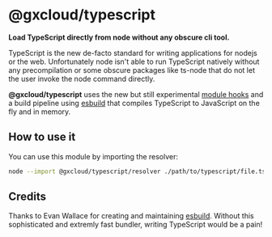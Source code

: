 # @gxcloud/typescript
<b>Load TypeScript directly from node without any obscure cli tool.</b>

TypeScript is the new de-facto standard for writing applications for nodejs or the web. Unfortunately node isn't able to run TypeScript natively without any precompilation or some obscure packages like ts-node that do not let the user invoke the node command directly.

<b>@gxcloud/typescript</b> uses the new but still experimental [module hooks](https://nodejs.org/api/module.html#hooks) and a build pipeline using [esbuild](https://esbuild.github.io/) that compiles TypeScript to JavaScript on the fly and in memory.

## How to use it
You can use this module by importing the resolver:
```sh
node --import @gxcloud/typescript/resolver ./path/to/typescript/file.ts
```

## Credits
Thanks to Evan Wallace for creating and maintaining [esbuild](https://esbuild.github.io/). Without this sophisticated and extremly fast bundler, writing TypeScript would be a pain!


